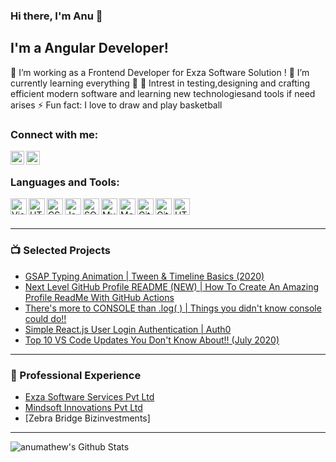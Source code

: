 ### Hi there, I'm Anu  👋

## I'm a Angular Developer!
🔭  I’m working as a Frontend Developer for Exza Software Solution !
🌱  I’m currently learning everything 🤣
👯  Intrest in testing,designing and crafting efficient modern software and learning new technologiesand tools if need arises 
⚡   Fun fact: I love to draw and play basketball

### Connect with me:
[<img align="left" alt="anumathew19 | LinkedIn" width="22px" src="https://cdn.jsdelivr.net/npm/simple-icons@v3/icons/linkedin.svg" />][linkedin]
[<img align="left" alt="anumathew19 | Instagram" width="22px" src="https://cdn.jsdelivr.net/npm/simple-icons@v3/icons/instagram.svg" />][instagram]

<br /> 

### Languages and Tools:

<img align="left" alt="Visual Studio Code" width="26px" />
<img align="left" alt="HTML5" width="26px" />
<img align="left" alt="CSS3" width="26px" />
<img align="left" alt="JavaScript" width="26px"/>
<img align="left" alt="SQL" width="26px"  />
<img align="left" alt="MySQL" width="26px" />
<img align="left" alt="MongoDB" width="26px" />
<img align="left" alt="Git" width="26px" />
<img align="left" alt="GitHub" width="26px" />
<img align="left" alt="HTML5" width="26px" />

<br />
<br />

---

### 📺 Selected Projects
<!-- YOUTUBE:START -->
- [GSAP Typing Animation | Tween & Timeline Basics (2020)](https://www.youtube.com/watch?v=ZT66N5hBiCE)
- [Next Level GitHub Profile README (NEW) | How To Create An Amazing Profile ReadMe With GitHub Actions](https://www.youtube.com/watch?v=ECuqb5Tv9qI)
- [There's more to CONSOLE than .log( ) | Things you didn't know console could do!!](https://www.youtube.com/watch?v=_-bHhEGcDiQ)
- [Simple React.js User Login Authentication | Auth0](https://www.youtube.com/watch?v=MqczHS3Z2bc)
- [Top 10 VS Code Updates You Don't Know About!! (July 2020)](https://www.youtube.com/watch?v=WHBQ1szkhtI)
<!-- YOUTUBE:END -->

---

### 📕 Professional Experience
<!-- BLOG-POST-LIST:START -->
- [Exza Software Services Pvt Ltd](http://www.exza.com/)
- [Mindsoft Innovations Pvt Ltd](https://www.mindsoftglobal.com/)
- [Zebra Bridge Bizinvestments]

<!-- BLOG-POST-LIST:END -->

---

<img align="left" alt="anumathew's Github Stats" src="https://github-readme-stats.codestackr.vercel.app/api?username=anumathew&show_icons=true&hide_border=true"/>

[instagram]: https://instagram.com/anu_mathew__tressa
[linkedin]: https://linkedin.com/in/anu-mathew-a8273286


